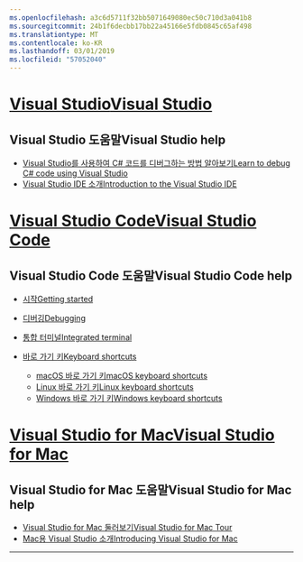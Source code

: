 ```yaml
---
ms.openlocfilehash: a3c6d5711f32bb5071649080ec50c710d3a041b8
ms.sourcegitcommit: 24b1f6decbb17bb22a45166e5fdb0845c65af498
ms.translationtype: MT
ms.contentlocale: ko-KR
ms.lasthandoff: 03/01/2019
ms.locfileid: "57052040"
---
```


<!-- VS -------------------------->
# <a name="visual-studiotabvisual-studio"></a>[<span data-ttu-id="bc603-101">Visual Studio</span><span class="sxs-lookup"><span data-stu-id="bc603-101">Visual Studio</span></span>](#tab/visual-studio)

## <a name="visual-studio-help"></a><span data-ttu-id="bc603-102">Visual Studio 도움말</span><span class="sxs-lookup"><span data-stu-id="bc603-102">Visual Studio help</span></span>

* [<span data-ttu-id="bc603-103">Visual Studio를 사용하여 C# 코드를 디버그하는 방법 알아보기</span><span class="sxs-lookup"><span data-stu-id="bc603-103">Learn to debug C# code using Visual Studio</span></span>](https://docs.microsoft.com/en-us/visualstudio/debugger/getting-started-with-the-debugger?view=vs-2017)
* [<span data-ttu-id="bc603-104">Visual Studio IDE 소개</span><span class="sxs-lookup"><span data-stu-id="bc603-104">Introduction to the Visual Studio IDE</span></span>](https://docs.microsoft.com/en-us/visualstudio/ide/visual-studio-ide?view=vs-2017)

<!-- Code -------------------------->
# <a name="visual-studio-codetabvisual-studio-code"></a>[<span data-ttu-id="bc603-105">Visual Studio Code</span><span class="sxs-lookup"><span data-stu-id="bc603-105">Visual Studio Code</span></span>](#tab/visual-studio-code)

## <a name="visual-studio-code-help"></a><span data-ttu-id="bc603-106">Visual Studio Code 도움말</span><span class="sxs-lookup"><span data-stu-id="bc603-106">Visual Studio Code help</span></span>

* [<span data-ttu-id="bc603-107">시작</span><span class="sxs-lookup"><span data-stu-id="bc603-107">Getting started</span></span>](https://code.visualstudio.com/docs)
* [<span data-ttu-id="bc603-108">디버깅</span><span class="sxs-lookup"><span data-stu-id="bc603-108">Debugging</span></span>](https://code.visualstudio.com/docs/editor/debugging)
* [<span data-ttu-id="bc603-109">통합 터미널</span><span class="sxs-lookup"><span data-stu-id="bc603-109">Integrated terminal</span></span>](https://code.visualstudio.com/docs/editor/integrated-terminal)
* [<span data-ttu-id="bc603-110">바로 가기 키</span><span class="sxs-lookup"><span data-stu-id="bc603-110">Keyboard shortcuts</span></span>](https://code.visualstudio.com/docs/getstarted/keybindings#_keyboard-shortcuts-reference)

  * [<span data-ttu-id="bc603-111">macOS 바로 가기 키</span><span class="sxs-lookup"><span data-stu-id="bc603-111">macOS keyboard shortcuts</span></span>](https://code.visualstudio.com/shortcuts/keyboard-shortcuts-macos.pdf)
  * [<span data-ttu-id="bc603-112">Linux 바로 가기 키</span><span class="sxs-lookup"><span data-stu-id="bc603-112">Linux keyboard shortcuts</span></span>](https://code.visualstudio.com/shortcuts/keyboard-shortcuts-linux.pdf)
  * [<span data-ttu-id="bc603-113">Windows 바로 가기 키</span><span class="sxs-lookup"><span data-stu-id="bc603-113">Windows keyboard shortcuts</span></span>](https://code.visualstudio.com/shortcuts/keyboard-shortcuts-windows.pdf)

<!-- Mac -------------------------->
# <a name="visual-studio-for-mactabvisual-studio-mac"></a>[<span data-ttu-id="bc603-114">Visual Studio for Mac</span><span class="sxs-lookup"><span data-stu-id="bc603-114">Visual Studio for Mac</span></span>](#tab/visual-studio-mac)

## <a name="visual-studio-for-mac-help"></a><span data-ttu-id="bc603-115">Visual Studio for Mac 도움말</span><span class="sxs-lookup"><span data-stu-id="bc603-115">Visual Studio for Mac help</span></span>

* [<span data-ttu-id="bc603-116">Visual Studio for Mac 둘러보기</span><span class="sxs-lookup"><span data-stu-id="bc603-116">Visual Studio for Mac Tour</span></span>](https://docs.microsoft.com/en-us/visualstudio/mac/ide-tour)
* [<span data-ttu-id="bc603-117">Mac용 Visual Studio 소개</span><span class="sxs-lookup"><span data-stu-id="bc603-117">Introducing Visual Studio for Mac</span></span>](https://docs.microsoft.com/en-us/visualstudio/mac/)

---  
<!-- End of VS tabs -->